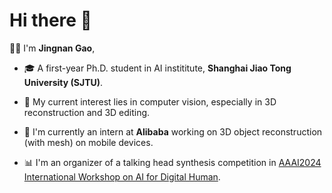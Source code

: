 # Hi there 👋

👨‍🎓 I'm **Jingnan Gao**, 

- 🎓 A first-year Ph.D. student in AI instititute, **Shanghai Jiao Tong University (SJTU)**.

- 🥰 My current interest lies in computer vision, especially in 3D reconstruction and 3D editing.
- 🤗 I'm currently an intern at **Alibaba** working on 3D object reconstruction (with mesh) on mobile devices.
- 📊 I'm an organizer of a talking head synthesis competition in [AAAI2024 International Workshop on AI for Digital Human](https://digitalhumanworkshop.github.io/).

<!-- 
🕑 Some stats of my Github

![GitHub stats](https://github-readme-stats.vercel.app/api?username=G-1nOnly&show_icons=true&hide=prs&theme=tokyonight) -->
